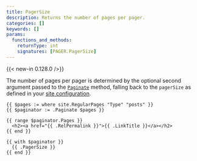```yaml
---
title: PagerSize
description: Returns the number of pages per pager.
categories: []
keywords: []
params:
  functions_and_methods:
    returnType: int
    signatures: [PAGER.PagerSize]
---
```


{{< new-in 0.128.0 />}}

The number of pages per pager is determined by the optional second argument passed to the [`Paginate`] method, falling back to the `pagerSize` as defined in your [site configuration].

[`Paginate`]: /methods/page/paginate/
[site configuration]: /templates/pagination/#configuration

```go-html-template
{{ $pages := where site.RegularPages "Type" "posts" }}
{{ $paginator := .Paginate $pages }}

{{ range $paginator.Pages }}
  <h2><a href="{{ .RelPermalink }}">{{ .LinkTitle }}</a></h2>
{{ end }}

{{ with $paginator }}
  {{ .PagerSize }}
{{ end }}
```
